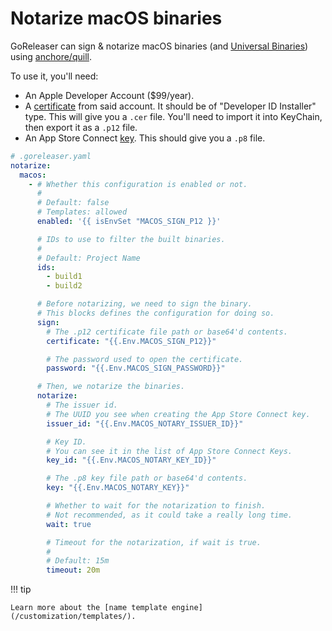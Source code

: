 # Notarize macOS binaries

GoReleaser can sign & notarize macOS binaries
(and [Universal Binaries][unibin]) using [anchore/quill][quill].

To use it, you'll need:

- An Apple Developer Account ($99/year).
- A [certificate](https://developer.apple.com/account/resources/certificates/add)
  from said account. It should be of "Developer ID Installer" type.
  This will give you a `.cer` file. You'll need to import it into KeyChain, then
  export it as a `.p12` file.
- An App Store Connect
  [key](https://appstoreconnect.apple.com/access/integrations/api/new).
  This should give you a `.p8` file.

```yaml
# .goreleaser.yaml
notarize:
  macos:
    - # Whether this configuration is enabled or not.
      #
      # Default: false
      # Templates: allowed
      enabled: '{{ isEnvSet "MACOS_SIGN_P12 }}'

      # IDs to use to filter the built binaries.
      #
      # Default: Project Name
      ids:
        - build1
        - build2

      # Before notarizing, we need to sign the binary.
      # This blocks defines the configuration for doing so.
      sign:
        # The .p12 certificate file path or base64'd contents.
        certificate: "{{.Env.MACOS_SIGN_P12}}"

        # The password used to open the certificate.
        password: "{{.Env.MACOS_SIGN_PASSWORD}}"

      # Then, we notarize the binaries.
      notarize:
        # The issuer id.
        # The UUID you see when creating the App Store Connect key.
        issuer_id: "{{.Env.MACOS_NOTARY_ISSUER_ID}}"

        # Key ID.
        # You can see it in the list of App Store Connect Keys.
        key_id: "{{.Env.MACOS_NOTARY_KEY_ID}}"

        # The .p8 key file path or base64'd contents.
        key: "{{.Env.MACOS_NOTARY_KEY}}"

        # Whether to wait for the notarization to finish.
        # Not recommended, as it could take a really long time.
        wait: true

        # Timeout for the notarization, if wait is true.
        #
        # Default: 15m
        timeout: 20m
```

!!! tip

    Learn more about the [name template engine](/customization/templates/).

[unibin]: ./universalbinaries.md
[quill]: https://github.com/anchore/quill
